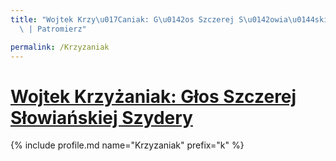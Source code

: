 ```yaml
---
title: "Wojtek Krzy\u017Caniak: G\u0142os Szczerej S\u0142owia\u0144skiej Szydery\
  \ | Patromierz"

permalink: /Krzyzaniak
---
```


# [Wojtek Krzyżaniak: Głos Szczerej Słowiańskiej Szydery](https://patronite.pl/Krzyzaniak)

{% include profile.md name="Krzyzaniak" prefix="k" %}
